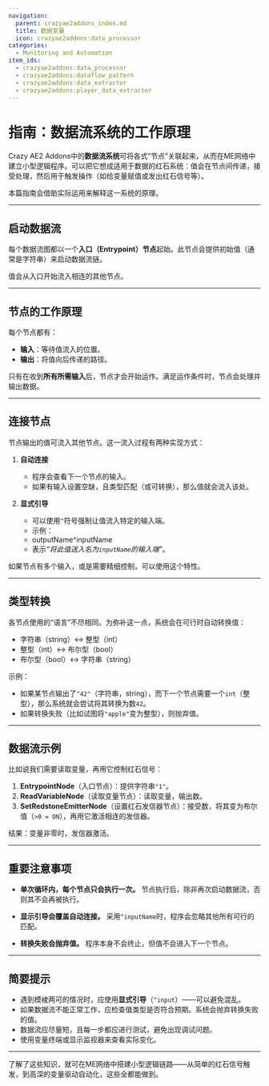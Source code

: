 ```yaml
---
navigation:
  parent: crazyae2addons_index.md
  title: 数据变量
  icon: crazyae2addons:data_processor
categories:
  - Monitoring and Automation
item_ids:
  - crazyae2addons:data_processor
  - crazyae2addons:dataflow_pattern
  - crazyae2addons:data_extractor
  - crazyae2addons:player_data_extractor
---
```


# 指南：数据流系统的工作原理

Crazy AE2 Addons中的**数据流系统**可将各式“节点”关联起来，从而在ME网络中建立小型逻辑程序。可以把它想成适用于数据的红石系统：值会在节点间传递，接受处理，然后用于触发操作（如给变量赋值或发出红石信号等）。

本篇指南会借助实际运用来解释这一系统的原理。

---

## 启动数据流

每个数据流图都以一个**入口（Entrypoint）节点**起始。此节点会提供初始值（通常是字符串）来启动数据流链。

值会从入口开始流入相连的其他节点。

---

## 节点的工作原理

每个节点都有：

* **输入**：等待值流入的位置。
* **输出**：将值向后传递的路径。

只有在收到**所有所需输入**后，节点才会开始运作。满足运作条件时，节点会处理并输出数据。

---

## 连接节点

节点输出的值可流入其他节点。这一流入过程有两种实现方式：

1. **自动连接**

    * 程序会查看下一个节点的输入。
    * 如果有输入设置空缺，且类型匹配（或可转换），那么值就会流入该处。

2. **显式引导**

    * 可以使用`^`符号强制让值流入特定的输入端。
    * 示例：
    - outputName^inputName
    - 表示&zwnj;*“将此值送入名为`inputName`的输入端”*。

如果节点有多个输入，或是需要精细控制，可以使用这个特性。

---

## 类型转换

各节点使用的“语言”不尽相同。为弥补这一点，系统会在可行时自动转换值：

* 字符串（string）↔ 整型（int）
* 整型（int）↔ 布尔型（bool）
* 布尔型（bool）↔ 字符串（string）

示例：

* 如果某节点输出了`"42"`（字符串，string），而下一个节点需要一个`int`（整型），那么系统就会尝试将其转换为数`42`。
* 如果转换失败（比如试图将`"apple"`变为整型），则抛弃值。

---

## 数据流示例

比如说我们需要读取变量，再用它控制红石信号：

1. **EntrypointNode**（入口节点）：提供字符串`"1"`。
2. **ReadVariableNode**（读取变量节点）：读取变量，输出数。
3. **SetRedstoneEmitterNode**（设置红石发信器节点）：接受数，将其变为布尔值（`>0 = ON`），再用它激活相连的发信器。

结果：变量非零时，发信器激活。

---

## 重要注意事项

* **单次循环内，每个节点只会执行一次。**
  节点执行后，除非再次启动数据流，否则其不会再被执行。

* **显示引导会覆盖自动连接。**
  采用`^inputName`时，程序会忽略其他所有可行的匹配。

* **转换失败会抛弃值。**
  程序本身不会终止，但值不会进入下一个节点。

---

## 简要提示

* 遇到模棱两可的情况时，应使用**显式引导**（`^input`）——可以避免混乱。
* 如果数据流不能正常工作，应检查值类型是否符合预期。系统会抛弃转换失败的值。
* 数据流应尽量短，且每一步都应进行测试，避免出现调试问题。
* 使用变量终端或显示监视器来查看实际变化。

---

了解了这些知识，就可在ME网络中搭建小型逻辑链路——从简单的红石信号触发，到高深的变量驱动自动化，这些全都能做到。
